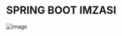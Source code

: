 # SPRING BOOT IMZASI
![image](https://github.com/emirhankarakoc/karakoc-banner/assets/101813995/df26f652-a9f5-4f9c-8718-5a0f86d155fe)
